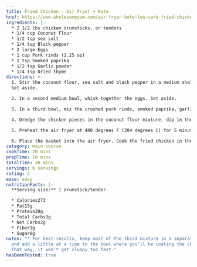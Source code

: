 ```yaml
---
title: Fried Chicken - Air Fryer + Keto
href: https://www.wholesomeyum.com/air-fryer-keto-low-carb-fried-chicken-recipe/
ingredients: |-
  * 2 1/2 lbs chicken drumsticks, or tenders
  * 1/4 cup Coconut Flour
  * 1/2 tsp sea salt
  * 1/4 tsp Black pepper
  * 2 large Eggs
  * 1 cup Pork rinds (2.25 oz)
  * 1 tsp Smoked paprika
  * 1/2 tsp Garlic powder
  * 1/4 tsp Dried thyme
directions: >-
  1. Stir the coconut flour, sea salt and black pepper in a medium shallow bowl.
  Set aside.

  2. In a second medium bowl, whisk together the eggs. Set aside.

  3. In a third bowl, mix the crushed pork rinds, smoked paprika, garlic powder and thyme.

  4. Dredge the chicken pieces in the coconut flour mixture, dip in the eggs, shake off the excess, then press into the pork rind mixture. For best results, keep most of the third mixture in a separate bowl and add a little at a time to the bowl where you'll be coating the chicken. That way, it won't get clumpy too fast.

  5. Preheat the air fryer at 400 degrees F (204 degrees C) for 5 minutes. Lightly grease the metal basket and arrange the breaded chicken on it in a single layer, without touching.

  6. Place the basket into the air fryer. Cook the fried chicken in the air fryer for 20 minutes, until it reaches an internal temperature of 165 degrees F (74 degrees C).
category: main course
cookTime: 20 mins
prepTime: 10 mins
totalTime: 30 mins
servings: 6 servings
rating: 5
ease: easy
nutritionFacts: |-
  **Serving size:** 1 drumstick/tender

  * Calories273
  * Fat15g
  * Protein28g
  * Total Carbs3g
  * Net Carbs2g
  * Fiber1g
  * Sugar0g
notes: "* For best results, keep most of the third mixture in a separate bowl
  and add a little at a time to the bowl where you'll be coating the chicken.
  That way, it won't get clumpy too fast."
hasBeenTested: true
---
```

